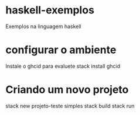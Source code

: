# haskell-exemplos

Exemplos na linguagem haskell

# configurar o ambiente

Instale o ghcid para evaluete
stack install ghcid


# Criando um novo projeto

stack new projeto-teste simples
stack build
stack run